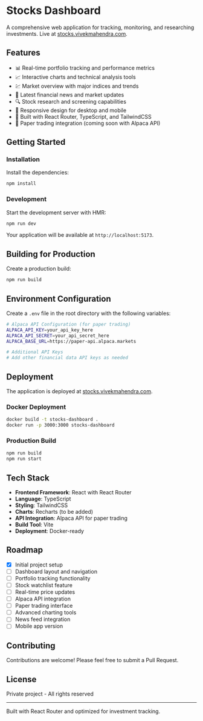 # Stocks Dashboard

A comprehensive web application for tracking, monitoring, and researching investments. Live at [stocks.vivekmahendra.com](https://stocks.vivekmahendra.com).

## Features

- 📊 Real-time portfolio tracking and performance metrics
- 📈 Interactive charts and technical analysis tools
- 💹 Market overview with major indices and trends
- 📰 Latest financial news and market updates
- 🔍 Stock research and screening capabilities
- 📱 Responsive design for desktop and mobile
- 🚀 Built with React Router, TypeScript, and TailwindCSS
- 🔄 Paper trading integration (coming soon with Alpaca API)

## Getting Started

### Installation

Install the dependencies:

```bash
npm install
```

### Development

Start the development server with HMR:

```bash
npm run dev
```

Your application will be available at `http://localhost:5173`.

## Building for Production

Create a production build:

```bash
npm run build
```

## Environment Configuration

Create a `.env` file in the root directory with the following variables:

```bash
# Alpaca API Configuration (for paper trading)
ALPACA_API_KEY=your_api_key_here
ALPACA_API_SECRET=your_api_secret_here
ALPACA_BASE_URL=https://paper-api.alpaca.markets

# Additional API Keys
# Add other financial data API keys as needed
```

## Deployment

The application is deployed at [stocks.vivekmahendra.com](https://stocks.vivekmahendra.com).

### Docker Deployment

```bash
docker build -t stocks-dashboard .
docker run -p 3000:3000 stocks-dashboard
```

### Production Build

```bash
npm run build
npm run start
```

## Tech Stack

- **Frontend Framework**: React with React Router
- **Language**: TypeScript
- **Styling**: TailwindCSS
- **Charts**: Recharts (to be added)
- **API Integration**: Alpaca API for paper trading
- **Build Tool**: Vite
- **Deployment**: Docker-ready

## Roadmap

- [x] Initial project setup
- [ ] Dashboard layout and navigation
- [ ] Portfolio tracking functionality
- [ ] Stock watchlist feature
- [ ] Real-time price updates
- [ ] Alpaca API integration
- [ ] Paper trading interface
- [ ] Advanced charting tools
- [ ] News feed integration
- [ ] Mobile app version

## Contributing

Contributions are welcome! Please feel free to submit a Pull Request.

## License

Private project - All rights reserved

---

Built with React Router and optimized for investment tracking.
